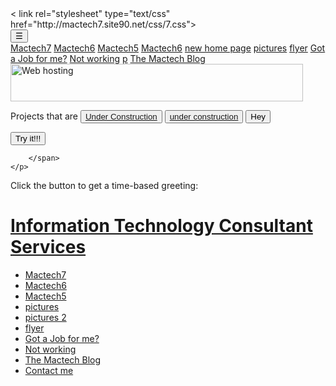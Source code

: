 <DOCTYPE html>
<html>
<head>
<   link rel="stylesheet" type="text/css" href="http://mactech7.site90.net/css/7.css">
<link rel="stylesheet" type="text/css" href="http://mactech7.site90.net/css/nav.css">
<link rel="stylesheet" type="text/css" href="http://mactech6.site90.com/css/6.css">
<script src="jscript/js1.js"></script>
</head>
<body>
<div class="dropdown">
  <button class="dropbtn" onclick="openNav()">&#9776;</button>
  <div class="dropdown-content">
  	<a href="http://mactech7.site90.net">Mactech7</a>
  	<a href="http://mactech6.site90.com">Mactech6</a>
  	<a href="http://mactech5.jetos.com">Mactech5</a>
  	<a href="http://mactech6.site90.com/boxes/">Mactech6</a>
  	<a href='hp1.html'>new home page</a>
    <a href="http://mactech6.site90.com/hampton/index.htm">pictures</a>
    <a href="http://mactech6.site90.com/flyer.html">flyer</a>
    <a href="http://mactech6.site90.com/resume1.htm">Got a Job for me?</a>
  	<a href="http://mactech6.site90.com/athome.htm">Not working</a>
  	<a href="http://mactech6.site90.com/php/p.php">p</a>
  	<a href="http://mactech6.wordpress.com">The Mactech Blog</a>
  </div>
</div>
<section id="banner">
	<a href="https://www.000webhost.com/" onClick="this.href='https://www.000webhost.com/944197.html'"  target="_blank">
		<img src="https://www.000webhost.com/images/banners/468x60/banner6.gif" alt="Web hosting" width="468" height="60" border="0" />
	</a>
</section>
<div class="box1">
	<p>Projects that are 
		<span>
			<button type="button">
				<a href="http://mactech6.site90.com/cs50/">Under Construction</a>
			</button>
			<button type="button">
				<a href="http://mactech6.site90.com/index1.html">under construction</a>
			</button>
			<button type="button" onclick="hw()">Hey</button>
	</div>		

<button onclick="myTod()">Try it!!!</button>


		</span>
	</p>
<p id="hw"></p>
<span>
<p>Click the button to get a time-based greeting:</p>
<p id="tod"></p>
</span>
<div id="name">
	<h1 >
		<a href="mailto:fhampton6@gmail.com">
  			<strong>Information Technology Consultant Services</strong>
  		</a>
  	</h1>
</div>
<footer>
	<div>
	<ul>
  <li><a href="http://mactech7.site90.net">Mactech7</a></li>
  <li class="active"><a href="index.html">Mactech6</a></li>
  <li><a href="http://mactech5.jetos.com/">Mactech5</a></li>
  <li><a href="hampton/index.htm">pictures</a></li>
  <li><a href="index1.html">pictures 2</a></li>
   <li><a href="flyer.html">flyer</a></li>
  <li><a href="resume1.htm">Got a Job for me?</a></li>
  <li><a href="athome.htm">Not working</a></li>
  <li><a href="http://mactech6.wordpress.com">The Mactech Blog</a></li>
  <li><a href="mailto:fhampton6@gmail.com">Contact me</a></li>
</ul>
</div>
</footer>
</body>

</html>
